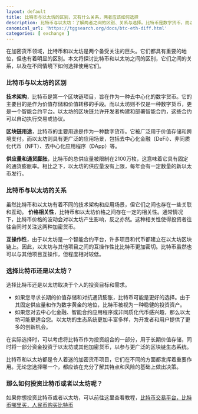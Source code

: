 ```yaml
---
layout: default
title: 比特币与以太坊的区别，又有什么关系，两者应该如何选择
description: 比特币与以太坊：了解两者之间的区别、关系与选择。比特币是数字货币，而以太坊是智能合约平台，两者在技术架构、用途和供应量等方面有所不同。然而，它们之间存在价格相关性和互操作性，影响着投资者的选择。文章探讨了如何根据个人目标和需求，选择适合的加密货币投资策略。
canonical_url: 'https://tggsearch.org/docs/btc-eth-diff.html'
categories: [ exchange ]
---
```

在加密货币领域，比特币和以太坊是两个备受关注的巨头。它们都具有重要的地位，但也有着明显的区别。本文将探讨比特币和以太坊之间的区别，它们之间的关系，以及在不同情境下如何选择使用它们。

### 比特币与以太坊的区别
**技术架构**，比特币是第一个区块链项目，旨在作为一种去中心化的数字货币。它的主要目的是作为价值存储和价值转移的手段。而以太坊则不仅是一种数字货币，更是一个智能合约平台。以太坊的区块链允许开发者构建和部署智能合约，这些合约可以自动执行交易或协议。

**区块链用途**，比特币的主要用途是作为一种数字货币。它被广泛用于价值存储和跨境支付。而以太坊则具有更广泛的应用场景，包括去中心化金融（DeFi）、非同质化代币（NFT）、去中心化应用程序（DApp）等。

**供应量和通货膨胀**，比特币的总供应量被限制在2100万枚，这意味着它具有固定的通货膨胀率。相比之下，以太坊的供应量没有上限，每年会有一定数量的新以太币发行。

### 比特币与以太坊的关系
虽然比特币和以太坊有着不同的技术架构和应用场景，但它们之间也存在一些关联和互动。
**价格相关性**，比特币和以太坊价格之间存在一定的相关性。通常情况下，比特币价格的波动会对以太坊产生影响，反之亦然。这种相关性使得投资者往往会同时关注这两种加密货币。

**互操作性**，由于以太坊是一个智能合约平台，许多项目和代币都建立在以太坊区块链上。因此，以太坊与其他项目之间的互操作性比比特币更加密切。比特币虽然也可以与其他项目互操作，但程度相对较低。

### 选择比特币还是以太坊？
选择比特币还是以太坊取决于个人的投资目标和需求。

- 如果您寻求长期的价值存储和对抗通货膨胀，比特币可能是更好的选择。由于其固定供应量和作为数字黄金的地位，比特币被视为一种稳健的投资资产。
- 如果您对去中心化金融、智能合约应用程序或非同质化代币感兴趣，那么以太坊可能更适合您。以太坊的生态系统更加丰富多样，为开发者和用户提供了更多的创新机会。

在实际选择时，可以考虑将比特币作为投资组合的一部分，用于长期价值存储，同时将一部分资金投资于以太坊或其他加密货币，以参与更广泛的区块链生态系统。

比特币和以太坊都是令人着迷的加密货币项目，它们在不同的方面都发挥着重要作用。无论您选择哪一个，都应该在充分了解其特点和风险的基础上做出决策。

### 那么如何投资比特币或者以太坊呢？
如果你想投资比特币或者以太坊，可以前往这里查看教程，[比特币交易平台，比特币哪里买，人民币购买比特币](./btc.html)